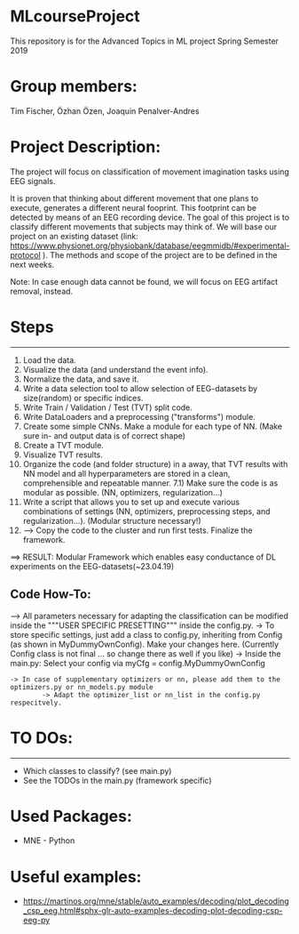 # MLcourseProject
This repository is for the Advanced Topics in ML project Spring Semester 2019

# Group members: 
Tim Fischer, Özhan Özen, Joaquin Penalver-Andres

# Project Description:
The project will focus on classification of movement imagination tasks using EEG signals. 

It is proven that thinking about different movement that one plans to execute, generates a different neural fooprint. This footprint can be detected by means of an EEG recording device. The goal of this project is to classify different movements that subjects may think of. We will base our project on an existing dataset (link: https://www.physionet.org/physiobank/database/eegmmidb/#experimental-protocol ). The methods and scope of the project are to be defined in the next weeks. 

Note: In case enough data cannot be found, we will focus on EEG artifact removal, instead.

# Steps
--------

1) Load the data.
2) Visualize the data (and understand the event info).
3) Normalize the data, and save it.
4) Write a data selection tool to allow selection of EEG-datasets by size(random) or specific indices.
5) Write Train / Validation / Test (TVT) split code.
6) Write DataLoaders and a preprocessing ("transforms") module. 
7) Create some simple CNNs. Make a module for each type of NN. (Make sure in- and output data is of correct shape)
8) Create a TVT module.
9) Visualize TVT results.
10) Organize the code (and folder structure) in a away, that TVT results with NN model and all hyperparameters
   are stored in a clean, comprehensible and repeatable manner.
	7.1) Make sure the code is as modular as possible. (NN, optimizers, regularization...)
11) Write a script that allows you to set up and execute various combinations of settings (NN, optimizers, preprocessing steps, and regularization...).
   (Modular structure necessary!)
12) --> Copy the code to the cluster and run first tests. Finalize the framework.

==> RESULT: Modular Framework which enables easy conductance of DL experiments on the EEG-datasets(~23.04.19)

Code How-To:
-------------
--> All parameters necessary for adapting the classification can be modified inside the """USER SPECIFIC PRESETTING"""
inside the config.py.
	-> To store specific settings, just add a class to config.py, inheriting from Config (as shown in MyDummyOwnConfig). 
	Make your changes here.
	(Currently Config class is not final ... so change there as well if you like)
	-> Inside the main.py: Select your config via myCfg = config.MyDummyOwnConfig
	
	-> In case of supplementary optimizers or nn, please add them to the optimizers.py or nn_models.py module
			-> Adapt the optimizer_list or nn_list in the config.py respecitvely.


# TO DOs:
---------
- Which classes to classify? (see main.py)
- See the TODOs in the main.py (framework specific)

# Used Packages:

- MNE - Python

# Useful examples:

- https://martinos.org/mne/stable/auto_examples/decoding/plot_decoding_csp_eeg.html#sphx-glr-auto-examples-decoding-plot-decoding-csp-eeg-py
